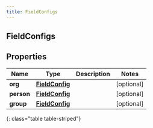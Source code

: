 ```yaml
---
title: FieldConfigs
---
```

## FieldConfigs

## Properties

|Name | Type | Description | Notes|
|------------ | ------------- | ------------- | -------------|
| **org** | [**FieldConfig**](FieldConfig.html) |  | [optional] |
| **person** | [**FieldConfig**](FieldConfig.html) |  | [optional] |
| **group** | [**FieldConfig**](FieldConfig.html) |  | [optional] |
{: class="table table-striped"}


